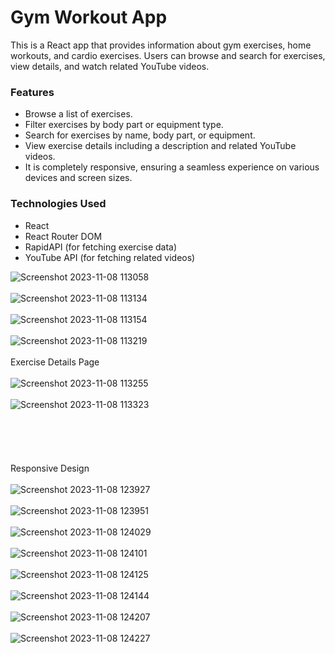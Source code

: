 <h1>Gym Workout App</h1>
<p >
  This is a React app that provides information about gym exercises, home workouts, and cardio exercises. Users can browse and search for exercises, view details, and watch related YouTube videos.
</p>
<h3>Features</h3>
 <ul>
        <li>Browse a list of exercises.</li>
        <li>Filter exercises by body part or equipment type.</li>
        <li>Search for exercises by name, body part, or equipment.</li>
        <li>View exercise details including a description and related YouTube videos.</li>
        <li>It is completely responsive, ensuring a seamless experience on various devices and screen sizes.</li>
    </ul>

<h3>Technologies Used</h3>
  <ul>
        <li>React</li>
        <li>React Router DOM</li>
        <li>RapidAPI (for fetching exercise data)</li>
        <li>YouTube API (for fetching related videos)</li>
    </ul>

![Screenshot 2023-11-08 113058](https://github.com/SufiyanX/Gym_App/assets/122789582/c5483823-d555-42a9-a56a-ae899d2d71eb)
<br></br>
![Screenshot 2023-11-08 113134](https://github.com/SufiyanX/Gym_App/assets/122789582/cbe705e5-54f6-4691-b633-a8f2474b025e)
<br></br>
![Screenshot 2023-11-08 113154](https://github.com/SufiyanX/Gym_App/assets/122789582/fcf7433a-78fb-4b9e-8c8e-0cf669680519)
<br></br>
![Screenshot 2023-11-08 113219](https://github.com/SufiyanX/Gym_App/assets/122789582/3f0ab1eb-7daa-42d3-bf4f-d6a1d1e9e8fa)
<br></br>
Exercise Details Page
<br></br>
![Screenshot 2023-11-08 113255](https://github.com/SufiyanX/Gym_App/assets/122789582/bb46fc6c-7c23-4a90-90f5-09f6b5a2e691)
<br></br>
![Screenshot 2023-11-08 113323](https://github.com/SufiyanX/Gym_App/assets/122789582/b1910018-3a3e-45f7-8f18-faec9f7f011a)
<br></br>
<br></br>
<br></br>
Responsive Design
<br></br>
![Screenshot 2023-11-08 123927](https://github.com/SufiyanX/Gym_App/assets/122789582/f552df98-9a03-42b1-909e-7e02eee0bed6)
<br></br>
![Screenshot 2023-11-08 123951](https://github.com/SufiyanX/Gym_App/assets/122789582/7b1bebb7-353e-49ab-be3b-4ec53ecc35b9)
<br></br>
![Screenshot 2023-11-08 124029](https://github.com/SufiyanX/Gym_App/assets/122789582/bc82c519-577a-4320-b54a-4a9ccfec2910)
<br></br>
![Screenshot 2023-11-08 124101](https://github.com/SufiyanX/Gym_App/assets/122789582/79a77707-f358-4a20-952d-3c7e51381cfb)
<br></br>
![Screenshot 2023-11-08 124125](https://github.com/SufiyanX/Gym_App/assets/122789582/508da782-3059-407a-9e22-3579463852b4)
<br></br>
![Screenshot 2023-11-08 124144](https://github.com/SufiyanX/Gym_App/assets/122789582/7d0e8320-57b0-437d-863b-ec76dacc43a8)
<br></br>
![Screenshot 2023-11-08 124207](https://github.com/SufiyanX/Gym_App/assets/122789582/677ce6f8-f842-447c-8a26-6df60123ede2)
<br></br>
![Screenshot 2023-11-08 124227](https://github.com/SufiyanX/Gym_App/assets/122789582/bb09e8c2-51b4-4070-a3a3-5624589d8460)
<br></br>
<br></br>

